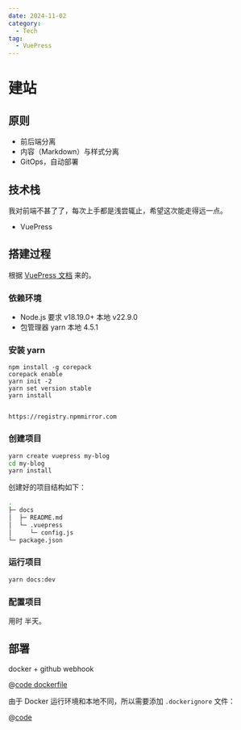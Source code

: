 ```yaml
---
date: 2024-11-02
category:
  - Tech
tag:
  - VuePress
---
```


# 建站



## 原则

- 前后端分离
- 内容（Markdown）与样式分离
- GitOps，自动部署

## 技术栈

我对前端不甚了了，每次上手都是浅尝辄止，希望这次能走得远一点。

- VuePress



## 搭建过程

根据 [VuePress 文档](https://v2.vuepress.vuejs.org/zh/guide/getting-started.html) 来的。

### 依赖环境

- Node.js 要求 v18.19.0+ 本地 v22.9.0
- 包管理器 yarn 本地 4.5.1

### 安装 yarn

```sh{1,4-5}
npm install -g corepack
corepack enable
yarn init -2
yarn set version stable
yarn install


https://registry.npmmirror.com
```

### 创建项目

```sh
yarn create vuepress my-blog
cd my-blog
yarn install
```

创建好的项目结构如下：

```sh
.
├─ docs
│  ├─ README.md
│  └─ .vuepress
│     └─ config.js
└─ package.json
```


### 运行项目

```sh
yarn docs:dev
```

### 配置项目



用时 半天。

## 部署

docker + github webhook



@[code dockerfile](../../Dockerfile)

由于 Docker 运行环境和本地不同，所以需要添加 `.dockerignore` 文件：

@[code](../../.dockerignore)

